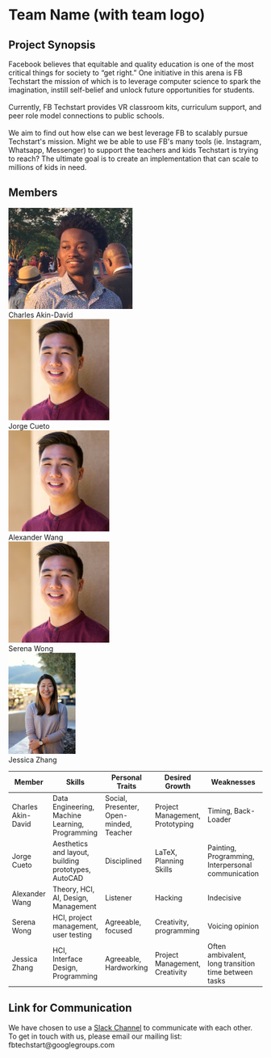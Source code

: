 <h1> Team Name (with team logo) </h1>
<h2> Project Synopsis </h2>
Facebook believes that equitable and quality education is one of the most critical things for society to “get right.” One initiative in this arena is FB Techstart the mission of which is to leverage computer science to spark the imagination, instill self-belief and unlock future opportunities for students. <br>
<br>
Currently, FB Techstart provides VR classroom kits, curriculum support, and peer role model connections to public schools. <br>
<br>
We aim to find out how else can we best leverage FB to scalably pursue Techstart's mission. Might we be able to use FB's many tools (ie. Instagram, Whatsapp, Messenger) to support the teachers and kids Techstart is trying to reach? The ultimate goal is to create an implementation that can scale to millions of kids in need.


<h2> Members </h2>
<img src="charles_portrait.jpg" height="200"> <br>
Charles Akin-David <br>
<img src="alex_portrait.jpg" height="200"> <br>
Jorge Cueto <br>
<img src="alex_portrait.jpg" height="200"> <br>
Alexander Wang <br>
<img src="alex_portrait.jpg" height="200"> <br>
Serena Wong <br>
<img src="jess_portrait.png" height="200"> <br>
Jessica Zhang

<table><thead>
<tr>
<th>Member</th>
<th>Skills</th>
<th>Personal Traits</th>
<th>Desired Growth</th>
<th>Weaknesses</th>
<th>Hat Color</th>
</tr>
</thead><tbody>
<tr>
<td>Charles Akin-David</td>
<td>Data Engineering, Machine Learning, Programming</td>
<td>Social, Presenter, Open-minded, Teacher</td>
<td>Project Management, Prototyping</td>
<td>Timing, Back-Loader</td>
<td>Blue</td>
</tr>
<tr>
<td>Jorge Cueto</td>
<td>Aesthetics and layout, building prototypes, AutoCAD</td>
<td>Disciplined</td>
<td>LaTeX, Planning Skills</td>
<td>Painting, Programming, Interpersonal communication</td>
<td>Blue</td>
</tr>
<tr>
<td>Alexander Wang</td>
<td>Theory, HCI, AI, Design, Management</td>
<td>Listener</td>
<td>Hacking</td>
<td>Indecisive</td>
<td>Blue</td>
</tr>
<tr>
<td>Serena Wong</td>
<td>HCI, project management, user testing</td>
<td>Agreeable, focused</td>
<td>Creativity, programming</td>
<td>Voicing opinion</td>
<td>Blue</td>
</tr>
<tr>
<td>Jessica Zhang</td>
<td>HCI, Interface Design, Programming</td>
<td>Agreeable, Hardworking</td>
<td>Project Management, Creativity</td>
<td>Often ambivalent, long transition time between tasks</td>
<td>White</td>
</tr>
</tbody></table>

<h2> Link for Communication </h2>
We have chosen to use a <a href="https://fbtechstart.slack.com/" target="_blank">Slack Channel</a> to communicate with each other. <br>
To get in touch with us, please email our mailing list: fbtechstart@googlegroups.com
